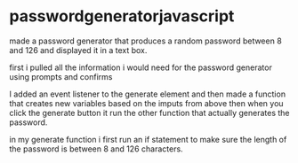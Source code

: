 # passwordgeneratorjavascript
made a password generator that produces a random password between 8 and 126 and displayed it in a text box.

first i pulled all the information i would need for the password generator using prompts and confirms

I added an event listener to the generate element and then made a function that creates new variables based on the imputs from above then when you click the generate button it run the other function that actually generates the password.

in my generate function i first run an if statement to make sure the length of the password is between 8 and 126 characters. 
